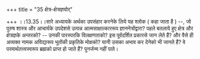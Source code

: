 +++
title = "35 क्षेत्र-क्षेत्रज्ञयोर्"

+++
।।13.35।।सारे अध्यायके अर्थका उपसंहार करनेके लिये यह श्लोक ( कहा जाता है ) --, जो पुरुष शास्त्र और आचार्यके उपदेशसे उत्पन्न आत्मसाक्षात्काररूप ज्ञाननेत्रोंद्वारा? पहले बतलाये हुए क्षेत्र और क्षेत्रज्ञके अन्तरको? -- उनकी पारस्परकि विलक्षणताको? इस पूर्वदर्शित प्रकारसे जान लेते हैं? और वैसे ही अव्यक्त नामक अविद्यारूप भूतोंकी प्रकृतिके मोक्षको? यानी उसका अभाव कर देनेको भी जानते हैं? वे परमार्थतत्त्वस्वरूप ब्रह्मको प्राप्त हो जाते हैं? पुनर्जन्म नहीं पाते।

